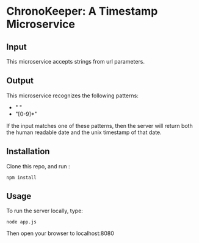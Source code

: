 # ChronoKeeper:  A Timestamp Microservice


## Input

This microservice accepts strings from url parameters.

## Output

This microservice recognizes the following patterns:
* "<month> <day> <year>" 
* "[0-9]*"

If the input matches one of these patterns, then the server will 
return both the human readable date and the unix timestamp of that date.


## Installation

Clone this repo, and run :
```
npm install
```


## Usage

To run the server locally, type:
```
node app.js
```

Then open your browser to localhost:8080
